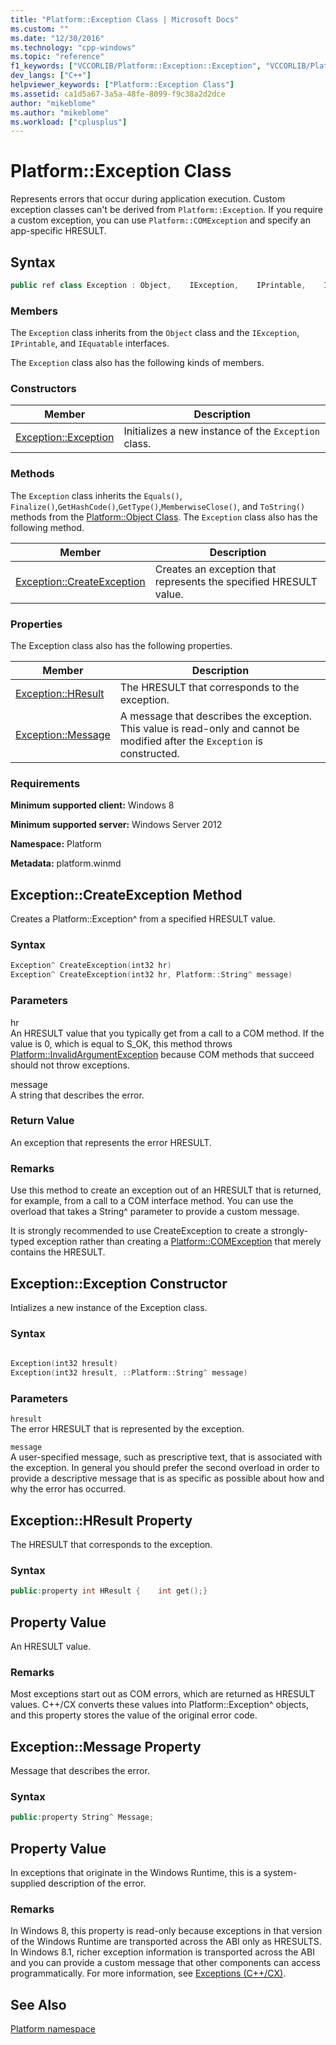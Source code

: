 ```yaml
---
title: "Platform::Exception Class | Microsoft Docs"
ms.custom: ""
ms.date: "12/30/2016"
ms.technology: "cpp-windows"
ms.topic: "reference"
f1_keywords: ["VCCORLIB/Platform::Exception::Exception", "VCCORLIB/Platform::Exception::CreateException", "VCCORLIB/Platform::Exception::HResult", "VCCORLIB/Platform::Exception::Message"]
dev_langs: ["C++"]
helpviewer_keywords: ["Platform::Exception Class"]
ms.assetid: ca1d5a67-3a5a-48fe-8099-f9c38a2d2dce
author: "mikeblome"
ms.author: "mikeblome"
ms.workload: ["cplusplus"]
---
```

# Platform::Exception Class
Represents errors that occur during application execution. Custom exception classes can't be derived from `Platform::Exception`. If you require a custom exception, you can use `Platform::COMException` and specify an app-specific HRESULT.  
  
## Syntax  
  
```cpp  
public ref class Exception : Object,    IException,    IPrintable,    IEquatable  
```  
  
### Members  
 The `Exception` class inherits from the `Object` class and the `IException`, `IPrintable`, and `IEquatable` interfaces.  
  
 The `Exception` class also has the following kinds of members.  
  
### Constructors  
  
|Member|Description|  
|------------|-----------------|  
|[Exception::Exception](#ctor)|Initializes a new instance of the `Exception` class.|  
  
### Methods  
 The `Exception` class inherits the `Equals()`, `Finalize()`,`GetHashCode()`,`GetType()`,`MemberwiseClose()`, and `ToString()` methods from the [Platform::Object Class](../cppcx/platform-object-class.md). The `Exception` class also has the following method.  
  
|Member|Description|  
|------------|-----------------|  
|[Exception::CreateException](#createexception)|Creates an exception that represents the specified HRESULT value.|  
  
### Properties  
 The Exception class also has the following properties.  
  
|Member|Description|  
|------------|-----------------|  
|[Exception::HResult](#hresult)|The HRESULT that corresponds to the exception.|  
|[Exception::Message](#message)|A message that describes the exception. This value is read-only and cannot be modified after the `Exception` is constructed.|  
  
### Requirements  
 **Minimum supported client:** Windows 8  
  
 **Minimum supported server:** Windows Server 2012  
  
 **Namespace:** Platform  
  
 **Metadata:** platform.winmd  

## <a name="createexception"></a> Exception::CreateException Method
Creates a Platform::Exception^ from a specified HRESULT value.  
  
### Syntax  
  
```cpp  
Exception^ CreateException(int32 hr)  
Exception^ CreateException(int32 hr, Platform::String^ message)  
```  
  
### Parameters  
 hr  
 An HRESULT value that you typically get from a call to a COM method. If the value is 0, which is equal to S_OK, this method throws [Platform::InvalidArgumentException](../cppcx/platform-invalidargumentexception-class.md) because COM methods that succeed should not throw exceptions.  
  
 message  
 A string that describes the error.  
  
### Return Value  
 An exception that represents the error HRESULT.  
  
### Remarks  
 Use this method to create an exception out of an HRESULT that is returned, for example, from a call to a COM interface method. You can use the overload that takes a String^ parameter to provide a custom message.  
  
 It is strongly recommended to use CreateException to create a strongly-typed exception rather than creating a [Platform::COMException](../cppcx/platform-comexception-class.md) that merely contains the HRESULT.  
  


## <a name="ctor"></a>  Exception::Exception Constructor
Intializes a new instance of the Exception class.  
  
### Syntax  
  
```cpp  
  
Exception(int32 hresult)  
Exception(int32 hresult, ::Platform::String^ message)  
```  
  
### Parameters  
 `hresult`  
 The error HRESULT that is represented by the exception.  
  
 `message`  
 A user-specified message, such as prescriptive text, that is associated with the exception. In general you should prefer the second overload in order to provide a descriptive message that is as specific as possible about how and why the error has occurred.  
  


## <a name="hresult"></a>  Exception::HResult Property
The HRESULT that corresponds to the exception.  
  
### Syntax  
  
```cpp  
public:property int HResult {    int get();}  
```  
  
## Property Value  
 An HRESULT value.  
  
### Remarks  
 Most exceptions start out as COM errors, which are returned as HRESULT values. C++/CX converts these values into Platform::Exception^ objects, and this property stores the value of the original error code.  
  


## <a name="message"></a> Exception::Message Property
Message that describes the error.  
  
### Syntax  
  
```cpp  
public:property String^ Message;  
```  
  
## Property Value  
 In exceptions that originate in the Windows Runtime, this is a system-supplied description of the error.  
  
### Remarks  
 In Windows 8, this property is read-only because exceptions in that version of the Windows Runtime are transported across the ABI only as HRESULTS. In Windows 8.1, richer exception information is transported across the ABI and you can provide a custom message that other components can access programmatically. For more information, see [Exceptions (C++/CX)](../cppcx/exceptions-c-cx.md).  
  

  
## See Also  
 [Platform namespace](../cppcx/platform-namespace-c-cx.md)